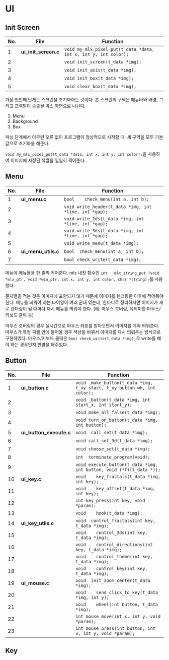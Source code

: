 # UI
## Init Screen
|No.|File|Function|
|---|---|---|
|1|**ui_init_screen.c**|```void	my_mlx_pixel_put(t_data *data, int x, int y, int color);```|
|2||```void	init_screen(t_data *img);```|
|3||```void	init_axis(t_data *img);```|
|4||```void	init_box(t_data *img);```|
|5||```void	clear_box(t_data *img);```|

가장 첫번째 단계는 스크린을 초기화하는 것이다.
본 스크린의 구역은 메뉴바와 배경, 그리고 프랙탈이 송출될 박스 화면으로 나뉜다.

1. Menu
2. Background
3. Box

파싱 단계에서 아무런 오류 없이 프로그램이 정상적으로 시작할 때, 세 구역을 모두 기본값으로 초기화를 해준다.

```void	my_mlx_pixel_put(t_data *data, int x, int y, int color);```을 사용하여 이미지에 지정된 색깔을 일일히 찍어준다.

## Menu
|No.|File|Function|
|---|---|---|
|1|**ui_menu.c**|```bool	check_menu(int a, int b);```|
|2||```void	write_header(t_data *img, int *line, int *gap);```|
|3||```void	write_2ds(t_data *img, int *line, int *gap);```|
|4||```void	write_3ds(t_data *img, int *line, int *gap);```|
|5||```void	write_menu(t_data *img);```|
|6|**ui_menu_utils.c**|```bool	check_menu(int a, int b);```|
|7||```bool	check_write(t_data *img);```|

메뉴에 메뉴들을 한 줄씩 적어준다.
mlx 내장 함수인 ```int	mlx_string_put (void *mlx_ptr, void *win_ptr, int x, int y, int color, char *string);```를 사용했다.

문자열을 적는 것은 이미지에 포함되지 않기 때문에 이미지를 렌더링한 이후에 적어줘야 한다.
메뉴를 띄워야 하는 타이밍이 여러 군데 있는데, 한마디로 정리하자면 이미지가 새로 렌더링이 될 때마다 다시 메뉴를 띄워야 한다. (예: 마우스 호버링, 유의미한 마우스/키보드 클릭 등)

마우스 호버링의 경우 실시간으로 마우스 좌표를 받아오면서 이미지를 계속 띄워준다. 마우스가 특정 픽셀 안에 들어올 경우 색상을 바꿔서 이미지를 다시 띄워주는 방식으로 구현하였다.
마우스/키보드 클릭은 ```bool	check_write(t_data *img);```로 write를 해야 하는 경우인지 판별을 해주었다.

## Button
|No.|File|Function|
|---|---|---|
|1|**ui_button.c**|```void	make_button(t_data *img, t_xy start, t_xy button_wh, int color);```|
|2||```void	_button(t_data *img, int start_x, int start_y);```|
|3||```void	make_all_false(t_data *img);```|
|4||```void	turn_on_button(t_data *img, int button);```|
|5|**ui_button_execute.c**|```void	call_set(t_data *img);```|
|6||```void	call_set_3d(t_data *img);```|
|7||```void	choose_set(t_data *img);```|
|8||```int	terminate_program(void);```|
|9||```void	execute_button(t_data *img, int button, void (*f)(t_data *));```|
|10|**ui_key.c**|```void	key_fractals(t_data *img, int key);```|
|11||```void	key_offset(t_data *img, int key);```|
|12||```int	key_press(int key, void *param);```|
|13||```void	hook(t_data *img);```|
|14|**ui_key_utils.c**|```void	control_fractals(int key, t_data *img);```|
|15||```void	control_3ds(int key, t_data *img);```|
|16||```void	control_directions(int key, t_data *img);```|
|17||```void	control_theme(int key, t_data *img);```|
|18||```void	control_key(int key, t_data *img);```|
|19|**ui_mouse.c**|```void	init_zoom_center(t_data *img);```|
|20||```void	send_click_to_key(t_data *img, int y);```|
|21||```void	wheel(int button, t_data *img);```|
|22||```int	mouse_move(int x, int y, void *param);```|
|23||```int	mouse_press(int button, int x, int y, void *param);```|

## Key
